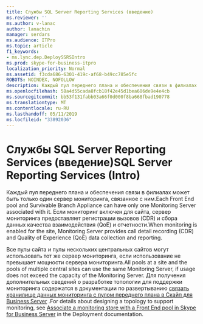 ```yaml
---
title: Службы SQL Server Reporting Services (введение)
ms.reviewer: ''
ms.author: v-lanac
author: lanachin
manager: serdars
ms.audience: ITPro
ms.topic: article
f1_keywords:
- ms.lync.dep.DeploySSRSIntro
ms.prod: skype-for-business-itpro
localization_priority: Normal
ms.assetid: f3cda686-6301-419c-af68-b49cc785e5fc
ROBOTS: NOINDEX, NOFOLLOW
description: Каждый пул переднего плана и обеспечения связи в филиалах может быть только один сервер мониторинга, связанное с ним. Если мониторинг включен для сайта, сервер мониторинга предоставляет регистрации вызовов (CDR) и сбора данных качества взаимодействия (QoE) и отчетности.
ms.openlocfilehash: 58a4d55cada8fcb18f42e45d1bea686de9e4e4cb
ms.sourcegitcommit: bb53f131fabb03a66f0d000f8ba668fbad190778
ms.translationtype: MT
ms.contentlocale: ru-RU
ms.lasthandoff: 05/11/2019
ms.locfileid: "33892036"
---
```

# <a name="sql-server-reporting-services-intro"></a><span data-ttu-id="1d393-104">Службы SQL Server Reporting Services (введение)</span><span class="sxs-lookup"><span data-stu-id="1d393-104">SQL Server Reporting Services (Intro)</span></span>
 
<span data-ttu-id="1d393-105">Каждый пул переднего плана и обеспечения связи в филиалах может быть только один сервер мониторинга, связанное с ним.</span><span class="sxs-lookup"><span data-stu-id="1d393-105">Each Front End pool and Survivable Branch Appliance can have only one Monitoring Server associated with it.</span></span> <span data-ttu-id="1d393-106">Если мониторинг включен для сайта, сервер мониторинга предоставляет регистрации вызовов (CDR) и сбора данных качества взаимодействия (QoE) и отчетности.</span><span class="sxs-lookup"><span data-stu-id="1d393-106">When monitoring is enabled for the site, Monitoring Server provides call detail recording (CDR) and Quality of Experience (QoE) data collection and reporting.</span></span>
  
<span data-ttu-id="1d393-107">Все пулы сайта и пулы нескольких центральных сайтов могут использовать тот же сервер мониторинга, если использование не превышает мощности сервера мониторинга.</span><span class="sxs-lookup"><span data-stu-id="1d393-107">All pools at a site and the pools of multiple central sites can use the same Monitoring Server, if usage does not exceed the capacity of the Monitoring Server.</span></span> <span data-ttu-id="1d393-108">Для получения дополнительных сведений о разработке топологии для поддержки мониторинга содержатся в документации по развертыванию [связать хранилище данных мониторинга с пулом переднего плана в Скайп для Business Server](../../../deploy/deploy-monitoring/associate-a-monitoring-store.md) .</span><span class="sxs-lookup"><span data-stu-id="1d393-108">For details about designing a topology to support monitoring, see [Associate a monitoring store with a Front End pool in Skype for Business Server](../../../deploy/deploy-monitoring/associate-a-monitoring-store.md) in the Deployment documentation.</span></span>
  

